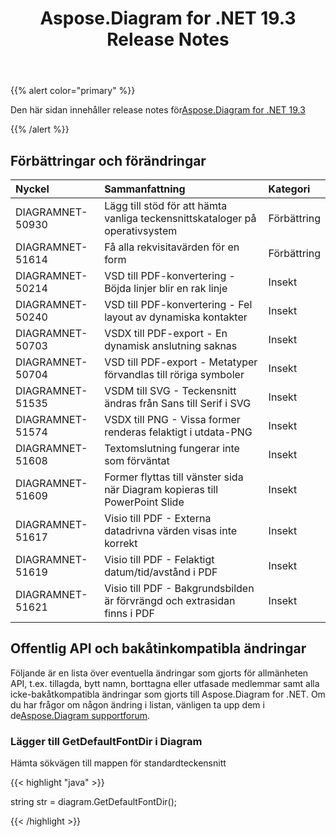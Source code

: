 ﻿---
title: Aspose.Diagram for .NET 19.3 Release Notes
type: docs
weight: 100
url: /sv/net/aspose-diagram-for-net-19-3-release-notes/
---
{{% alert color="primary" %}} 

Den här sidan innehåller release notes för[Aspose.Diagram for .NET 19.3](https://www.nuget.org/packages/Aspose.Diagram/19.3.0)

{{% /alert %}} 
## **Förbättringar och förändringar**

|**Nyckel**|**Sammanfattning**|**Kategori**|
|:- |:- |:- |
|DIAGRAMNET-50930|Lägg till stöd för att hämta vanliga teckensnittskataloger på operativsystem|Förbättring|
|DIAGRAMNET-51614|Få alla rekvisitavärden för en form|Förbättring|
|DIAGRAMNET-50214|VSD till PDF-konvertering - Böjda linjer blir en rak linje|Insekt|
|DIAGRAMNET-50240|VSD till PDF-konvertering - Fel layout av dynamiska kontakter|Insekt|
|DIAGRAMNET-50703|VSDX till PDF-export - En dynamisk anslutning saknas|Insekt|
|DIAGRAMNET-50704|VSD till PDF-export - Metatyper förvandlas till röriga symboler|Insekt|
|DIAGRAMNET-51535|VSDM till SVG - Teckensnitt ändras från Sans till Serif i SVG|Insekt|
|DIAGRAMNET-51574|VSDX till PNG - Vissa former renderas felaktigt i utdata-PNG|Insekt|
|DIAGRAMNET-51608|Textomslutning fungerar inte som förväntat|Insekt|
|DIAGRAMNET-51609|Former flyttas till vänster sida när Diagram kopieras till PowerPoint Slide|Insekt|
|DIAGRAMNET-51617|Visio till PDF - Externa datadrivna värden visas inte korrekt|Insekt|
|DIAGRAMNET-51619|Visio till PDF - Felaktigt datum/tid/avstånd i PDF|Insekt|
|DIAGRAMNET-51621|Visio till PDF - Bakgrundsbilden är förvrängd och extrasidan finns i PDF|Insekt|
## **Offentlig API och bakåtinkompatibla ändringar**
Följande är en lista över eventuella ändringar som gjorts för allmänheten API, t.ex. tillagda, bytt namn, borttagna eller utfasade medlemmar samt alla icke-bakåtkompatibla ändringar som gjorts till Aspose.Diagram for .NET. Om du har frågor om någon ändring i listan, vänligen ta upp dem i de[Aspose.Diagram supportforum](https://forum.aspose.com/c/diagram/17).
### **Lägger till GetDefaultFontDir i Diagram**
Hämta sökvägen till mappen för standardteckensnitt

{{< highlight "java" >}}

  string str =  diagram.GetDefaultFontDir();

{{< /highlight >}}

